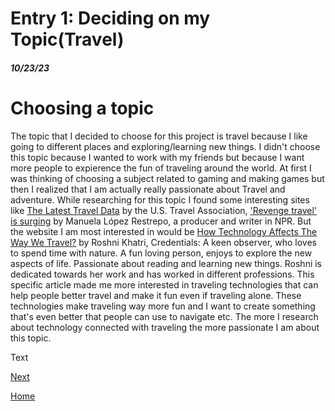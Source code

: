 # Entry 1: Deciding on my Topic(Travel)
##### 10/23/23
# Choosing a topic
The topic that I decided to choose for this project is travel because I like going to different places and exploring/learning new things. I didn't choose this topic because I wanted to work with my friends but because I want more people to expierence the fun of traveling around the world.  At first I was thinking of choosing a subject related to gaming and making games but then I realized that I am actually really passionate about Travel and adventure. While researching for this topic I found some interesting sites like [The Latest Travel Data](https://www.ustravel.org/research/monthly-travel-data-report) by the U.S. Travel Association, ['Revenge travel' is surging](https://www.npr.org/2022/06/16/1105323610/flight-tickets-inflation-pandemic-revenge-travel-vacation-europe-recession) by Manuela López Restrepo, a producer and writer in NPR. But the website I am most interested in would be [How Technology Affects The Way We Travel?](https://www.opengrowth.com/resources/how-technology-affects-the-way-we-travel) by Roshni Khatri, Credentials: A keen observer, who loves to spend time with nature. A fun loving person, enjoys to explore the new aspects of life. Passionate about reading and learning new things. Roshni is dedicated towards her work and has worked in different professions. This specific article made me more interested in traveling technologies that can help people better travel and make it fun even if traveling alone. These technologies make traveling way more fun and I want to create something that's even better that people can use to navigate etc. The more I research about technology connected with traveling the more passionate I am about this topic.












































Text

[Next](entry02.md)

[Home](../README.md)
